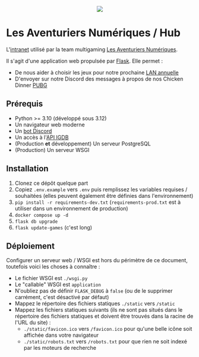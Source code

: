 <p align="center">
  <picture>
    <source media="(prefers-color-scheme: dark)" srcset="https://team-lan.org/images/logo_full_dark.png">
    <img src="https://team-lan.org/images/logo_full_light.png">
  </picture>
</p>

# Les Aventuriers Numériques / Hub

L'[intranet](https://hub.team-lan.org/) utilisé par la team multigaming [Les Aventuriers Numériques](https://team-lan.org/).

Il s'agit d'une application web propulsée par [Flask](https://flask.palletsprojects.com/en/3.0.x/). Elle permet :

  - De nous aider à choisir les jeux pour notre prochaine [LAN annuelle](https://team-lan.org/lan)
  - D'envoyer sur notre Discord des messages à propos de nos Chicken Dinner [PUBG](https://www.pubg.com/fr/main)

## Prérequis

  - Python >= 3.10 (développé sous 3.12)
  - Un navigateur web moderne
  - Un [bot Discord](https://discord.com/developers)
  - Un accès à l'[API IGDB](https://api-docs.igdb.com/#getting-started)
  - (Production **et** développement) Un serveur PostgreSQL
  - (Production) Un serveur WSGI

## Installation

  1. Clonez ce dépôt quelque part 
  2. Copiez `.env.example` vers `.env` puis remplissez les variables requises / souhaitées (elles peuvent également être définies dans l'environnement)
  3. `pip install -r requirements-dev.txt` (`requirements-prod.txt` est à utiliser dans un environnement de production)
  4. `docker compose up -d`
  5. `flask db upgrade`
  6. `flask update-games` (c'est long)

## Déploiement

Configurer un serveur web / WSGI est hors du périmètre de ce document, toutefois voici les choses à connaître :

  - Le fichier WSGI est `./wsgi.py`
  - Le "callable" WSGI est `application`
  - N'oubliez pas de définir `FLASK_DEBUG` à `false` (ou de le supprimer carrément, c'est désactivé par défaut)
  - Mappez le répertoire des fichiers statiques `./static` vers `/static`
  - Mappez les fichiers statiques suivants (ils ne sont pas situés dans le répertoire des fichiers statiques et doivent être trouvés dans la racine de l'URL du site) :
    - `./static/favicon.ico` vers `/favicon.ico` pour qu'une belle icône soit affichée dans votre navigateur
    - `./static/robots.txt` vers `/robots.txt` pour que rien ne soit indexé par les moteurs de recherche